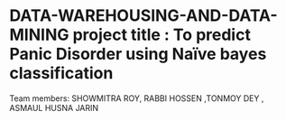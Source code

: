 # DATA-WAREHOUSING-AND-DATA-MINING project title : To predict Panic Disorder using Naïve bayes classification 

Team members: SHOWMITRA ROY, RABBI HOSSEN ,TONMOY DEY , ASMAUL HUSNA JARIN 
